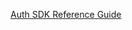 <span><a href="https://authsdk-ref-guide.netlify.app/" target="_blank">Auth SDK Reference Guide</a></span>